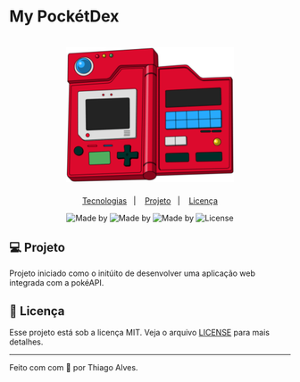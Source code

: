 # My PockétDex


<h1 align="center">
  <img alt="Happy" title="Happy" width="300px" src="Preview/pokedex.png" />
</h1>

<p align="center">     
  <a href="#-tecnologias">Tecnologias</a>&nbsp;&nbsp;&nbsp;|&nbsp;&nbsp;&nbsp; 
  <a href="#-projeto">Projeto</a>&nbsp;&nbsp;&nbsp;|&nbsp;&nbsp;&nbsp;  
  <a href="#memo-licença">Licença</a>      
</p>                     
                                                            
                           
<p align="center">                                                  
            

  <img alt="Made by" src="https://img.shields.io/static/v1?label=developed&message=the-one-who-knoccks&color=ff0000&labelColor=000000">
  <img alt="Made by" src="https://img.shields.io/static/v1?label=Framework&message=Reactjs&color=2a9df4&labelColor=000000">
  <img alt="Made by" src="https://img.shields.io/static/v1?label=Project&message=v1.0&color=149414&labelColor=000000">
  <img alt="License" src="https://img.shields.io/static/v1?label=license&message=MIT&color=FFFF00&labelColor=000000">
          
</p>       

   

 
## 💻 Projeto

Projeto iniciado como o initúito de desenvolver uma aplicação web integrada com a pokéAPI.


 
 
  
## :memo: Licença

Esse projeto está sob a licença MIT. Veja o arquivo [LICENSE](LICENSE.md) para mais detalhes.

---

Feito com com 💜 por Thiago Alves.
